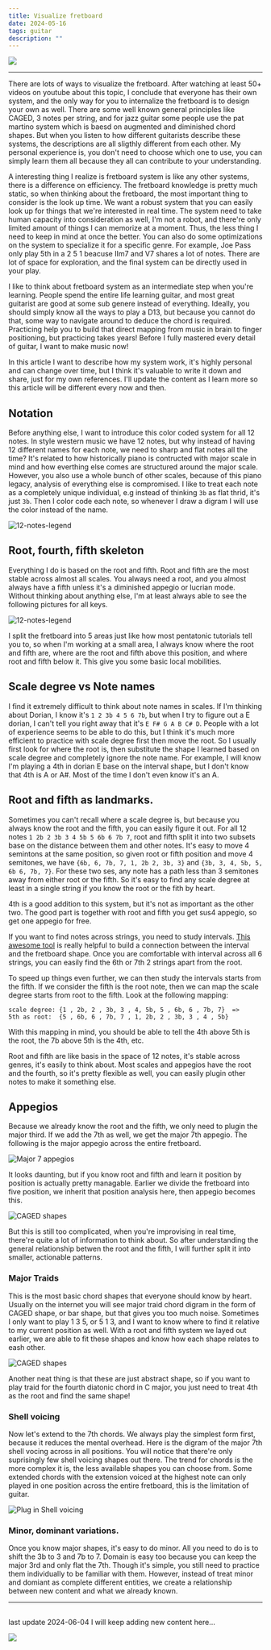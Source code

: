 ```yaml
---
title: Visualize fretboard
date: 2024-05-16
tags: guitar
description: ""
---
```



![](/images/girlmeetsrock.jpg)

---

There are lots of ways to visualize the fretboard. After watching at least 50+ videos on youtube about this topic, I conclude that everyone has their own system, and the only way for you to internalize the fretboard is to design your own as well. There are some well known general principles like CAGED, 3 notes per string, and for jazz guitar some people use the pat martino system which is baesd on augmented and diminished chord shapes. But when you listen to how different guitarists describe these systems, the descriptions are all sligthly different from each other. My personal experience is, you don't need to choose which one to use, you can simply learn them all because they all can contribute to your understanding.

A interesting thing I realize is fretboard system is like any other systems, there is a difference on efficiency. The fretboard knowledge is pretty much static, so when thinking about the fretboard, the most important thing to consider is the look up time. We want a robust system that you can easily look up for things that we're interested in real time. The system need to take human capacity into consideration as well, I'm not a robot, and there're only limited amount of things I can memorize at a moment. Thus, the less thing I need to keep in mind at once the better. You can also do some optimizations on the system to specialize it for a specific genre. For example, Joe Pass only play 5th in a 2 5 1 beacuse IIm7 and V7 shares a lot of notes. There are lot of space for exploration, and the final system can be directly used in your play.

I like to think about fretboard system as an intermediate step when you're learning. People spend the entire life learning guitar, and most great guitarist are good at some sub genere instead of everything. Ideally, you should simply know all the ways to play a D13, but because you cannot do that, some way to navigate around to deduce the chord is required. Practicing help you to build that direct mapping from music in brain to finger positioning, but practicing takes years! Before I fully mastered every detail of guitar, I want to make music now!

In this article I want to describe how my system work, it's highly personal and can change over time, but I think it's valuable to write it down and share, just for my own references. I'll update the content as I learn more so this article will be different every now and then.


## Notation

Before anything else, I want to introduce this color coded system for all 12 notes. In style western music we have 12 notes, but why instead of having 12 different names for each note, we need to sharp and flat notes all the time? It's related to how historically piano is contructed with major scale in mind and how everthing else comes are structured around the major scale. However, you also use a whole bunch of other scales, because of this piano legacy, analysis of everything else is compromised. I like to treat each note as a completely unique individual, e.g instead of thinking `3b` as flat thrid, it's just `3b`. Then I color code each note, so whenever I draw a digram I will use the color instead of the name.

![12-notes-legend](/images/2024-05-16-plugable-fretboard-system-12notes-legend.png)


## Root, fourth, fifth skeleton

Everything I do is based on the root and fifth. Root and fifth are the most stable across almost all scales. You always need a root, and you almost always have a fifth unless it's a diminished appegio or lucrian mode. Without thinking about anything else, I'm at least always able to see the following pictures for all keys.

![12-notes-legend](../images/2024-05-16-plugable-fretboard-system-root-fifth.png)

I split the fretboard into 5 areas just like how most pentatonic tutorials tell you to, so when I'm working at a small area, I always know where the root and fifth are, where are the root and fifth above this position, and where root and fifth below it. This give you some basic local mobilities.



## Scale degree vs Note names

I find it extremely difficult to think about note names in scales. If I'm thinking about Dorian, I know it's `1 2 3b 4 5 6 7b`, but when I try to figure out a E dorian, I can't tell you right away that it's `E F# G A B C# D`. People with a lot of experience seems to be able to do this, but I think it's much more efficient to practice with scale degree first then move the root. So I usually first look for where the root is, then substitute the shape I learned based on scale degree and completely ignore the note name. For example, I will know I'm playing a 4th in dorian E base on the interval shape, but I don't know that 4th is A or A#. Most of the time I don't even know it's an A.

## Root and fifth as landmarks.

Sometimes you can't recall where a scale degree is, but because you always know the root and the fifth, you can easily figure it out. For all 12 notes `1 2b 2 3b 3 4 5b 5 6b 6 7b 7`, root and fifth split it into two subsets base on the distance between them and other notes. It's easy to move 4 semintons at the same position, so given root or fifth position and move 4 semitones, we have `{6b, 6, 7b, 7, 1, 2b 2, 3b, 3}` and `{3b, 3, 4, 5b, 5, 6b 6, 7b, 7}`. For these two ses, any note has a path less than 3 semitones away from either root or the fifth. So it's easy to find any scale degree at least in a single string if you know the root or the fith by heart.

4th is a good addition to this system, but it's not as important as the other two. The good part is together with root and fifth you get sus4 appegio, so get one appegio for free.

If you want to find notes across strings, you need to study intervals. [This awesome tool](https://www.musictheory.net/exercises/fretboard-interval) is really helpful to build a connection between the interval and the fretboard shape. Once you are comfortable with interval across all 6 strings, you can easily find the 6th or 7th 2 strings apart from the root.

To speed up things even further, we can then study the intervals starts from the fifth. If we consider the fifth is the root note, then we can map the scale degree starts from root to the fifth. Look at the following mapping:

```
scale degree: {1 , 2b, 2 , 3b, 3 , 4, 5b, 5 , 6b, 6 , 7b, 7}  =>
5th as root:  {5 , 6b, 6 , 7b, 7 , 1, 2b, 2 , 3b, 3 , 4 , 5b}
```

With this mapping in mind, you should be able to tell the 4th above 5th is the root, the 7b above 5th is the 4th, etc.

Root and fifth are like basis in the space of 12 notes, it's stable across genres, it's easily to think about. Most scales and appegios have the root and the fourth, so it's pretty flexible as well, you can easily plugin other notes to make it something else.


## Appegios

Because we already know the root and the fifth, we only need to plugin the major third. If we add the 7th as well, we get the major 7th appegio. The following is the major appegio across the entire fretboard.

![Major 7 appegios](/images/2024-05-16-plugable-fretboard-system-major7-appegio.png)

It looks daunting, but if you know root and fifth and learn it position by position is actually pretty managable. Earlier we divide the fretboard into five position, we inherit that position analysis here, then appegio becomes this.


![CAGED shapes](/images/2024-05-16-plugable-fretboard-system-caged-with-shapes.png)


But this is still too complicated, when you're improvising in real time, there're quite a lot of information to think about. So after understanding the general relationship betwen the root and the fifth, I will further split it into smaller, actionable patterns.

### Major Traids

This is the most basic chord shapes that everyone should know by heart. Usually on the internet you will see major traid chord digram in the form of CAGED shape, or bar shape, but that gives you too much noise. Sometimes I only want to play 1 3 5, or 5 1 3, and I want to know where to find it relative to my current position as well. With a root and fifth system we layed out earlier, we are able to fit these shapes and know how each shape relates to eash other.

![CAGED shapes](/images/2024-05-16-plugable-fretboard-system-traids.png)

Another neat thing is that these are just abstract shape, so if you want to play traid for the fourth diatonic chord in C major, you just need to treat 4th as the root and find the same shape!


### Shell voicing


Now let's extend to the 7th chords. We always play the simplest form first, because it reduces the mental overhead. Here is the digram of the major 7th shell vocing across in all positions. You will notice that there're only suprisingly few shell voicing shapes out there. The trend for chords is the more complex it is, the less available shapes you can choose from. Some extended chords with the extension voiced at the highest note can only played in one position across the entire fretboard, this is the limitation of guitar.


![Plug in Shell voicing](/images/2024-05-16-plugable-fretboard-system-shell.png)


### Minor, dominant variations.

Once you know major shapes, it's easy to do minor. All you need to do is to shift the 3b to 3 and 7b to 7. Domain is easy too because you can keep the major 3rd and only flat the 7th. Though it's simple, you still need to practice them individually to be familiar with them. However, instead of treat minor and domiant as complete different entities, we create a relationship between new content and what we already known.



---
##

last update 2024-06-04
I will keep adding new content here...

![](/images/tbc.png)
